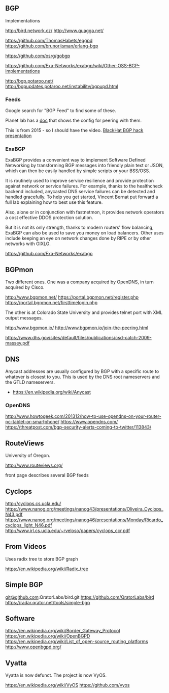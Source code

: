 
BGP
-----

Implementations

http://bird.network.cz/
http://www.quagga.net/


https://github.com/ThomasHabets/eggpd
https://github.com/brunorijsman/erlang-bgp

https://github.com/osrg/gobgp

https://github.com/Exa-Networks/exabgp/wiki/Other-OSS-BGP-implementations

http://bgp.potaroo.net/
http://bgpupdates.potaroo.net/instability/bgpupd.html

### Feeds

Google search for "BGP Feed" to find some of these.

Planet lab has a
[doc]( http://www.planet-lab.org/files/pdn/PDN-03-011/pdn-03-011.pdf )
that shows the config for peering with them.

This is from 2015 - so I should have the video.
[BlackHat BGP hack presentation]( https://www.blackhat.com/us-15/briefings.html#bgp-stream )

### ExaBGP

ExaBGP provides a convenient way to implement Software Defined
Networking by transforming BGP messages into friendly plain text
or JSON, which can then be easily handled by simple scripts or your
BSS/OSS.

It is routinely used to improve service resilience and provide
protection against network or service failures. For example, thanks
to the healthcheck backend included, anycasted DNS service failures
can be detected and handled gracefully. To help you get started,
Vincent Bernat put forward a full lab explaining how to best use
this feature.

Also, alone or in conjunction with fastnetmon, it provides network
operators a cost effective DDOS protection solution.

But it is not its only strength, thanks to modern routers' flow
balancing, ExaBGP can also be used to save you money on load
balancers. Other uses include keeping an eye on network changes
done by RIPE or by other networks with GIXLG.

https://github.com/Exa-Networks/exabgp

BGPmon
------

Two different ones.  One was a company acquired by OpenDNS, in turn
acquired by Cisco.

http://www.bgpmon.net/
https://portal.bgpmon.net/register.php
https://portal.bgpmon.net/firsttimelogin.php

The other is at Colorado State University and provides telnet
port with XML output messages.

http://www.bgpmon.io/
http://www.bgpmon.io/join-the-peering.html

https://www.dhs.gov/sites/default/files/publications/csd-catch-2009-massey.pdf

DNS
----

Anycast addresses are usually configured by BGP with a
specific route to whatever is closest to you.  This is used
by the DNS root nameservers and the GTLD nameservers.

 * https://en.wikipedia.org/wiki/Anycast

### OpenDNS

http://www.howtogeek.com/201312/how-to-use-opendns-on-your-router-pc-tablet-or-smartphone/
https://www.opendns.com/
https://threatpost.com/bgp-security-alerts-coming-to-twitter/113843/

RouteViews
----------

University of Oregon.

http://www.routeviews.org/

front page describes several BGP feeds

Cyclops
-------

http://cyclops.cs.ucla.edu/
https://www.nanog.org/meetings/nanog43/presentations/Oliveira_Cyclops_N43.pdf
https://www.nanog.org/meetings/nanog46/presentations/Monday/Ricardo_cyclops_light_N46.pdf
http://www.irl.cs.ucla.edu/~rveloso/papers/cyclops_ccr.pdf

From Videos
-----------

Uses radix tree to store BGP graph

https://en.wikipedia.org/wiki/Radix_tree

Simple BGP
----------

git@github.com:QratorLabs/bird.git
https://github.com/QratorLabs/bird
https://radar.qrator.net/tools/simple-bgp

Software
--------

https://en.wikipedia.org/wiki/Border_Gateway_Protocol
https://en.wikipedia.org/wiki/OpenBGPD
https://en.wikipedia.org/wiki/List_of_open-source_routing_platforms
http://www.openbgpd.org/

Vyatta
------

Vyatta is now defunct.  The project is now VyOS.

https://en.wikipedia.org/wiki/VyOS
https://github.com/vyos

<!-- vim: set autoindent expandtab sw=4 syntax=markdown: -->

